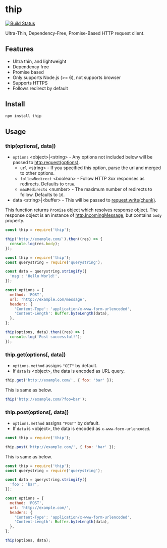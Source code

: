 # thip
[![Build Status](https://travis-ci.org/hoto17296/thip.svg)](https://travis-ci.org/hoto17296/thip)

Ultra-Thin, Dependency-Free, Promise-Based HTTP request client.

## Features
- Ultra thin, and lightweight
- Dependency free
- Promise based
- Only supports Node.js (>= 6), not supports browser
- Supports HTTPS
- Follows redirect by default

## Install
``` sh
npm install thip
```

## Usage
### thip(options[, data])
- `options` \<object\>|\<string\> - Any options not included below will be passed to [http.request(options)][http.request].
  - `url` \<string\> - If you specified this option, parse the url and merged to other options.
  - `followRedirect` \<boolean\> - Follow HTTP 3xx responses as redirects. Defaults to `true`.
  - `maxRedirects` \<number\> - The maximum number of redirects to follow. Defaults to `10`.
- data \<string\>|\<buffer\> - This will be passed to [request.write(chunk)][request.write].

[http.request]: https://nodejs.org/api/http.html#http_http_request_options_callback
[request.write]: https://nodejs.org/api/http.html#http_request_write_chunk_encoding_callback

This function returns `Promise` object which resolves response object.
The response object is an instance of [http.IncomingMessage][http.IncomingMessage], but contains `body` property.

[http.IncomingMessage]: https://nodejs.org/api/http.html#http_class_http_incomingmessage

``` js
const thip = require('thip');

thip('http://example.com/').then((res) => {
  console.log(res.body);
});
```

``` js
const thip = require('thip');
const querystring = require('querystring');

const data = querystring.stringify({
  'msg': 'Hello World!',
});

const options = {
  method: 'POST',
  url: 'http://example.com/message',
  headers: {
    'Content-Type': 'application/x-www-form-urlencoded',
    'Content-Length': Buffer.byteLength(data),
  },
};

thip(options, data).then((res) => {
  console.log('Post successful!');
});
```

### thip.get(options[, data])
- `options.method` assigns `"GET"` by default.
- If `data` is \<object\>, the data is encoded as URL query.

``` js
thip.get('http://example.com/', { foo: 'bar' });
```

This is same as below.

``` js
thip('http://example.com/?foo=bar');
```

### thip.post(options[, data])
- `options.method` assigns `"POST"` by default.
- If `data` is \<object\>, the data is encoded as `x-www-form-urlencoded`.

``` js
const thip = require('thip');

thip.post('http://example.com/', { foo: 'bar' });
```

This is same as below.

``` js
const thip = require('thip');
const querystring = require('querystring');

const data = querystring.stringify({
  'foo': 'bar',
});

const options = {
  method: 'POST',
  url: 'http://example.com/',
  headers: {
    'Content-Type': 'application/x-www-form-urlencoded',
    'Content-Length': Buffer.byteLength(data),
  },
};

thip(options, data);
```
